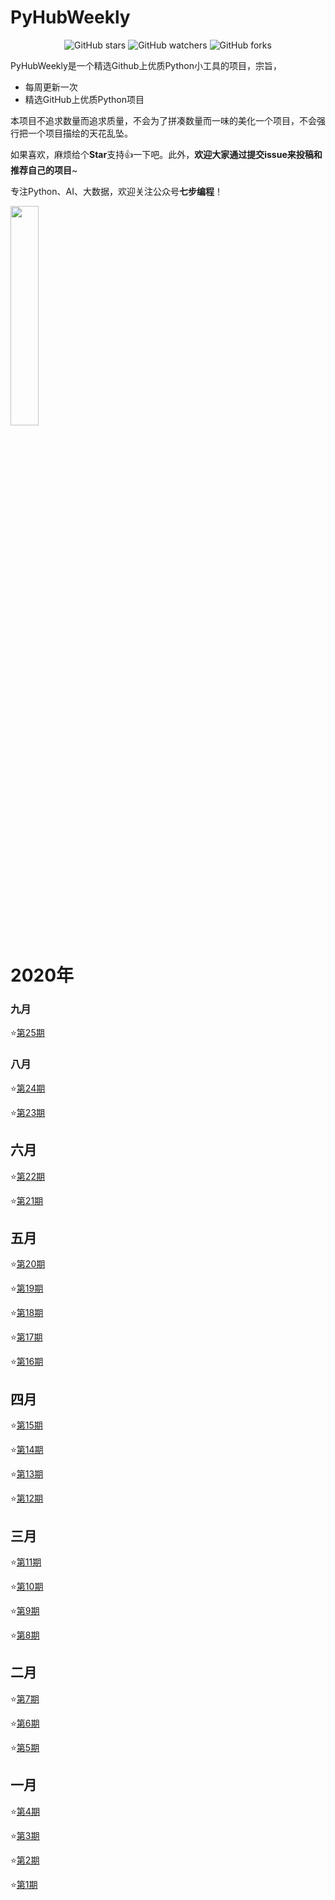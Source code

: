 <h1 align="left">PyHubWeekly</h1>
<p align="center">
    <img alt="GitHub stars" src="https://img.shields.io/github/stars/Jackpopc/PyHubWeekly?style=social">
    <img alt="GitHub watchers" src="https://img.shields.io/github/watchers/Jackpopc/PyHubWeekly?style=social">
    <img alt="GitHub forks" src="https://img.shields.io/github/forks/Jackpopc/PyHubWeekly?style=social">
</p>

PyHubWeekly是一个精选Github上优质Python小工具的项目，宗旨，

- 每周更新一次
- 精选GitHub上优质Python项目

本项目不追求数量而追求质量，不会为了拼凑数量而一味的美化一个项目，不会强行把一个项目描绘的天花乱坠。

如果喜欢，麻烦给个**Star**支持:thumbsup:一下吧。此外，**欢迎大家通过提交issue来投稿和推荐自己的项目**~

专注Python、AI、大数据，欢迎关注公众号**七步编程**！

<img src="https://gitee.com/sharetech_lee/blogimg/raw/master/imgs/image-20200821231810602.png" width="30%" height="30%">

# 2020年

### 九月

⭐️[第25期](./docs/25-pyhubweekly.md)

### 八月

⭐️[第24期](./docs/24-pyhubweekly.md)

⭐️[第23期](./docs/23-pyhubweekly.md)

## 六月

⭐️[第22期](./docs/22-pyhubweekly.md)

⭐️[第21期](./docs/21-pyhubweekly.md)

## 五月

⭐️[第20期](./docs/20-pyhubweekly.md)

⭐️[第19期](./docs/19-pyhubweekly.md)

⭐️[第18期](./docs/18-pyhubweekly.md)

⭐️[第17期](./docs/17-pyhubweekly.md)

⭐️[第16期](./docs/16-pyhubweekly.md)

## 四月

⭐️[第15期](./docs/15-pyhubweekly.md)

⭐️[第14期](./docs/14-pyhubweekly.md)

⭐️[第13期](./docs/13-pyhubweekly.md)

⭐️[第12期](./docs/12-pyhubweekly.md)

## 三月

⭐️[第11期](./docs/11-pyhubweekly.md)

⭐️[第10期](./docs/10-pyhubweekly.md)

⭐️[第9期](./docs/9-pyhubweekly.md)

⭐️[第8期](./docs/8-pyhubweekly.md)

## 二月

⭐️[第7期](./docs/7-pyhubweekly.md)

⭐️[第6期](./docs/6-pyhubweekly.md)

⭐️[第5期](./docs/5-pyhubweekly.md)

##  一月

⭐️[第4期](./docs/4-pyhubweekly.md)

⭐️[第3期](./docs/3-pyhubweekly.md)

⭐️[第2期](./docs/2-pyhubweekly.md)

⭐️[第1期](./docs/1-pyhubweekly.md)